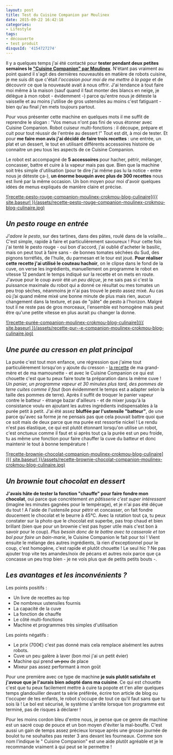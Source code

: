 ```yaml
---
layout: post
title: Test du Cuisine Companion par Moulinex
date: 2015-09-22 16:42:18
categories: 
- Lifestyle
tags: 
- découverte
- test produit
disqusId: '4154727274'
---
```


Il y a quelques temps j'ai été contacté pour **tester pendant deux petites semaines le ["Cuisine Companion" par Moulinex](http://www.cuisinecompanion.moulinex.be/)**. N'étant pas vraiment au point quand il s'agit des dernières nouveautés en matière de robots cuisine, je me suis dit que c'était _l'occasion pour moi de me mettre à la page_ et de découvrir ce que la nouveauté avait à nous offrir. J'ai tendance à tout faire moi même à la maison (sauf quand il faut monter des blancs en neige, je délègue à mon robot - évidemment -) parce qu'entre nous je déteste la vaisselle et au moins j'utilise de gros ustensiles au moins c'est fatiguant - bien qu'au final j'en mets toujours partout.

Pour vous présenter cette machine en quelques mots il me suffit de reprendre le slogan : "Vos menus n'ont pas fini de vous étonner avec Cuisine Companion. Robot cuiseur multi-fonctions : il découpe, prépare et cuit pour tout réussir de l'entrée au dessert !" Tout est dit, à moi de tester. Et pour **me faire mon avis j'ai décidé de faire trois recettes** : une entrée, un plat et un dessert, le tout en utilisant différents accessoires histoire de connaitre un peu tous les aspects de ce Cuisine Companion.

Le robot est accompagné de **5 accessoires** pour hacher, pétrir, mélanger, concasser, battre et cuire à la vapeur mais pas que. Bien que la machine soit très simple d'utilisation (pour te dire j'ai même pas lu la notice - entre nous je déteste ça-), **un énorme bouquin avec plus de 300 recettes** nous est livré par la même occasion. Un bon moyen pour moi d'avoir quelques idées de menus expliqués de manière claire et précise.

[![recette-pesto-rouge-companion-moulinex-crokmou-blog-culinaire]({{ site.baseurl }}/assets/recette-pesto-rouge-companion-moulinex-crokmou-blog-culinaire.jpg)](http://www.crokmou.com/wp-content/uploads/2015/09/recette-pesto-rouge-companion-moulinex-crokmou-blog-culinaire.jpg)

## _**Un pesto rouge en entrée**_

_J'adore le pesto_, sur des tartines, dans des pâtes, roulé dans de la volaille... C'est simple, rapide à faire et particulièrement savoureux ! Pour cette fois j'ai tenté le pesto rouge - oui bon d'accord, j'ai oublié d'acheter le basilic, mais on peut tout à faire sans - de bonnes tomates séchées du Sud, des pignons torréfiés, de l'huile, du parmesan et le tour est joué. **Pour réaliser cette recette j'ai utilisé le couteau hachoir**, on le clipse dans le fond de la cuve, on verse les ingrédients, manuellement on programme le robot en vitesse 12 pendant le temps indiqué sur la recette et on mets en route. J'avoue pour le coup avoir été _un peu déçue_, je ne sais pas si c'est la puissance maximale du robot qui a donné ce résultat ou mes tomates un peu trop sèches, néanmoins je n'ai pas trouvé le pesto assez mixé. Au cas où j’ai quand même mixé une bonne minute de plus mais rien, aucun changement dans la texture, et pas de "pâte" de pesto à l'horizon. Malgré tout il ne reste pas de gros morceaux, l'ensemble est homogène mais peut être qu'une petite vitesse en plus aurait pu changer la donne.

[![recette-purée-companion-moulinex-crokmou-blog-culinaire]({{ site.baseurl }}/assets/recette-pur--e-companion-moulinex-crokmou-blog-culinaire.jpg)](http://www.crokmou.com/wp-content/uploads/2015/09/recette-pur--e-companion-moulinex-crokmou-blog-culinaire.jpg)

## _**Une purée au cresson en plat principal**_ 

La purée c'est tout mon enfance, une régression que j'aime tout particulièrement lorsqu'on y ajoute du cresson - [la recette](http://www.crokmou.com/2011/11/la-puree-verte-au-cresson) de ma grand-mère et de ma mamounette - et avec le Cuisine Companion ce qui est chouette c'est que tu peux faire toute ta préparation dans la même cuve ! _Un panier, un programme vapeur et 30 minutes plus tard, des pommes de terre cuites comme il faut_ (bon évidemment le temps est a adapter selon la taille des pommes de terre). Après il suffit de troquer le panier vapeur contre le batteur - étrange bazar d'ailleurs - et de mixer jusqu'à la consistance voulu en ajoutant les autres ingrédients indispensables à la purée petit à petit. J'ai été assez **bluffée par l'ustensile "batteur"**, de une parce qu'avec sa forme je ne pensais pas que cela pouvait battre quoi que ce soit mais de deux parce que ma purée est ressortie nickel ! Le rendu n'est pas élastique, ce qui est plutôt étonnant lorsqu'on utilise un robot, c'est onctueux comme il faut et si après tout ça la purée est un peu froide, tu as même une fonction pour faire chauffer la cuve du batteur et donc maintenir le tout à bonne température !

[![recette-brownie-chocolat-companion-moulinex-crokmou-blog-culinaire]({{ site.baseurl }}/assets/recette-brownie-chocolat-companion-moulinex-crokmou-blog-culinaire.jpg)](http://www.crokmou.com/wp-content/uploads/2015/09/recette-brownie-chocolat-companion-moulinex-crokmou-blog-culinaire.jpg)

## _**Un brownie tout chocolat en dessert**_

**J'avais hâte de tester la fonction "chauffe" pour faire fondre mon chocolat**, oui parce que concrètement _en pâtisserie c'est super intéressant_ (imagine les minutes gagnées pour le tempérage), et je n'ai pas été déçue du tout ! A l'aide de l'ustensile pour pétrir et concasser, on fait fondre doucement le chocolat et le beurre à 45°C. Avec la rotation tout ça, tu peux constater sur la photo que le chocolat est superbe, pas trop chaud et bien brillant (bien que pour un brownie c'est pas hyper utile mais c'est bon à savoir pour le coup). _Plus besoin donc de te battre avec ta casserole et ton bol pour faire un bain-marie_, le Cuisine Companion le fait pour toi ! Vient ensuite le mélange des autres ingrédients, là rien d'exceptionnel pour le coup, c'est homogène, c'est rapide et plutôt chouette ! Le seul hic ? Ne pas ajouter trop vite tes amandes/noix de pécans et autres noix parce que ça concasse un peu trop bien - je ne vois plus que de petits petits bouts -.

## _**Les avantages et les inconvénients ?**_

Les points positifs :

*   Un livre de recettes au top
*   De nombreux ustensiles fournis
*   La capacité de la cuve
*   La fonction de chauffe
*   Le côté multi-fonctions
*   Machine et programmes très simples d'utilisation

Les points négatifs :

*   Le prix (700€) c'est pas donné mais cela remplace aisément les autres robots.
*   Cuve un peu galère à laver (bon moi j'ai un petit évier)
*   Machine qui prend <del>un peu</del> de place
*   Mixeur pas assez performant à mon goût

Pour une première avec ce type de machine **je suis plutôt satisfaite et j'avoue que je l'aurais bien adopté dans ma cuisine**. Ce qui est chouette c'est que tu peux facilement mettre à cuire ta popote et t'en aller quelques temps glandouiller devant ta série préférée, écrire ton article de blog ou t'occuper de tes enfants, le robot s'occupe de tout ce qu'il faut sans que tu sois là ! Le bol est sécurisé, le système s'arrête lorsque ton programme est terminé, pas de risques à déclarer !

Pour les moins cordon bleu d'entre nous, je pense que ce genre de machine est un sacré coup de pouce et un bon moyen d'éviter la mal-bouffe. C'est aussi un gain de temps assez précieux lorsque après une grosse journée de boulot tu ne souhaites pas rester 3 ans devant les fourneaux. Comme son nom l'indique le " Cuisine Companion" est une aide plutôt agréable et je le recommande vraiment à qui peut se le permettre !